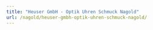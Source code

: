 ```yaml
---
title: "Heuser GmbH - Optik Uhren Schmuck Nagold"
url: /nagold/heuser-gmbh-optik-uhren-schmuck-nagold/
---
```

